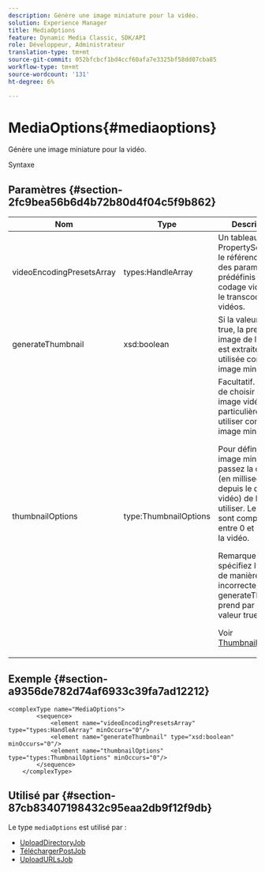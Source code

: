 ```yaml
---
description: Génère une image miniature pour la vidéo.
solution: Experience Manager
title: MediaOptions
feature: Dynamic Media Classic, SDK/API
role: Développeur, Administrateur
translation-type: tm+mt
source-git-commit: 052bfcbcf1bd4ccf60afa7e3325bf58dd07cba85
workflow-type: tm+mt
source-wordcount: '131'
ht-degree: 6%

---
```



# MediaOptions{#mediaoptions}

Génère une image miniature pour la vidéo.

Syntaxe

## Paramètres {#section-2fc9bea56b6d4b72b80d4f04c5f9b862}

<table id="table_04100BB8ABD84EF68B0A7CE3AD946414"> 
 <thead> 
  <tr> 
   <th colname="col1" class="entry"> Nom </th> 
   <th colname="col2" class="entry"> Type </th> 
   <th colname="col3" class="entry"> Description </th> 
  </tr> 
 </thead>
 <tbody> 
  <tr> 
   <td colname="col1"> <span class="codeph"> <span class="varname"> videoEncodingPresetsArray</span> </span> </td> 
   <td colname="col2"> <span class="codeph"> types:HandleArray</span> </td> 
   <td colname="col3">Un tableau de <span class="codeph"> PropertySet</span> gère le référencement des paramètres prédéfinis de codage vidéo pour le transcodage des vidéos. </td> 
  </tr> 
  <tr> 
   <td colname="col1"> <span class="codeph"> <span class="varname"> generateThumbnail</span> </span> </td> 
   <td colname="col2"> <span class="codeph"> xsd:boolean</span> </td> 
   <td colname="col3"> Si la valeur est true, la première image de la vidéo est extraite et utilisée comme image miniature. </td> 
  </tr> 
  <tr> 
   <td colname="col1"> <span class="codeph"> <span class="varname"> thumbnailOptions</span> </span> </td> 
   <td colname="col2"> <span class="codeph"> type:ThumbnailOptions</span> </td> 
   <td colname="col3">Facultatif. Permet de choisir une image vidéo particulière à utiliser comme image miniature. <p>Pour définir une image miniature, passez la durée (en millisecondes depuis le début vidéo) de l’image à utiliser. Les valeurs sont comprises entre 0 et la fin de la vidéo. <p>Remarque : Si vous spécifiez l’heure de manière incorrecte, <span class="codeph"> generateThumbnail</span> prend par défaut la valeur true. </p></p><p>Voir <a href="../../types/c-data-types/r-thumbnail-options.md#reference-370088b0a4ce4096b9b3e5489a368b5c" format="dita" scope="local"> ThumbnailOptions</a>. </p></td> 
  </tr> 
 </tbody> 
</table>

## Exemple {#section-a9356de782d74af6933c39fa7ad12212}

```
<complexType name="MediaOptions">
        <sequence>
            <element name="videoEncodingPresetsArray" type="types:HandleArray" minOccurs="0"/>
            <element name="generateThumbnail" type="xsd:boolean" minOccurs="0"/>
            <element name="thumbnailOptions" type="types:ThumbnailOptions" minOccurs="0"/>
        </sequence>
    </complexType>
```

## Utilisé par {#section-87cb83407198432c95eaa2db9f12f9db}

Le type `mediaOptions` est utilisé par :

* [UploadDirectoryJob](../../types/c-data-types/r-upload-directory-job.md#reference-e707ebf53b074c49ad983d1886e0bbb6)
* [TéléchargerPostJob](../../types/c-data-types/r-upload-post-job.md#reference-bca2339b593f4637a687c33937215ef4)
* [UploadURLsJob](../../types/c-data-types/r-upload-urls-job.md#reference-8e9bc895268c4321b233dbeadc990398)

